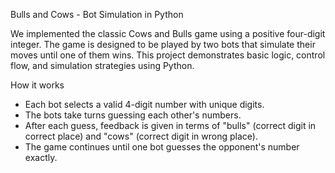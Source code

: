 Bulls and Cows - Bot Simulation in Python

We implemented the classic Cows and Bulls game using a positive four-digit integer.
The game is designed to be played by two bots that simulate their moves until one of them wins.
This project demonstrates basic logic, control flow, and simulation strategies using Python.

How it works
- Each bot selects a valid 4-digit number with unique digits.
- The bots take turns guessing each other's numbers.
- After each guess, feedback is given in terms of "bulls" (correct digit in correct place) and "cows" (correct digit in wrong place).
- The game continues until one bot guesses the opponent's number exactly.
